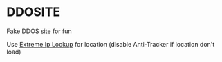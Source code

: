 # DDOSITE
Fake DDOS site for fun

Use [Extreme Ip Lookup](https://extreme-ip-lookup.com) for location (disable Anti-Tracker if location don't load)
